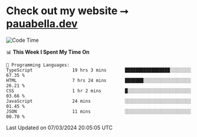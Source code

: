 # Check out my website ⭢ [pauabella.dev](https://pauabella.dev)

<!--START_SECTION:waka-->
![Code Time](http://img.shields.io/badge/Code%20Time-3%2C081%20hrs%2022%20mins-blue)

📊 **This Week I Spent My Time On** 

```text
💬 Programming Languages: 
TypeScript               19 hrs 3 mins       █████████████████░░░░░░░░   67.35 % 
HTML                     7 hrs 24 mins       ███████░░░░░░░░░░░░░░░░░░   26.21 % 
CSS                      1 hr 2 mins         █░░░░░░░░░░░░░░░░░░░░░░░░   03.66 % 
JavaScript               24 mins             ░░░░░░░░░░░░░░░░░░░░░░░░░   01.45 % 
JSON                     11 mins             ░░░░░░░░░░░░░░░░░░░░░░░░░   00.70 % 
```


 Last Updated on 07/03/2024 20:05:05 UTC
<!--END_SECTION:waka-->
